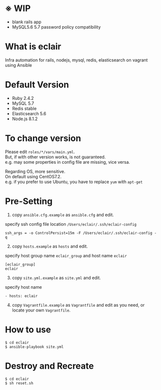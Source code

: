 # ※ WIP
- blank rails app
- MySQL5.6 5.7 password policy compatibility

# What is eclair
Infra automation for rails, nodejs, mysql, redis, elasticsearch on vagrant using Ansible

# Default Version

- Ruby 2.4.2
- MySQL 5.7
- Redis stable
- Elasticsearch 5.6
- Node.js 8.1.2

# To change version
Please edit `roles/*/vars/main.yml`.<br>
But, if with other version works, is not guaranteed.<br>
e.g. may some properties in config file are missing, vice versa.<br>

Regarding OS, more sensitive.<br>
On default using CentOS7.2.<br>
e.g. if you prefer to use Ubuntu, you have to replace `yum` with `apt-get`<br>

# Pre-Setting

1. copy `ansible.cfg.example` as `ansible.cfg` and edit.

specify ssh config file location `/Users/eclair/.ssh/eclair-config`

```
ssh_args = -o ControlPersist=15m -F /Users/eclair/.ssh/eclair-config -q
```

2. copy `hosts.example` as `hosts` and edit.

specify host group name `eclair_group` and host name `eclair`

```
[eclair_group]
eclair
```

3. copy `site.yml.example` as `site.yml` and edit.

specify host name

```
- hosts: eclair
```

4. copy `Vagrantfile.example` as `Vagrantfile` and edit as you need, or locate your own `Vagrantfile`.

# How to use

```
$ cd eclair
$ ansible-playbook site.yml
```

# Destroy and Recreate

```
$ cd eclair
$ sh reset.sh
```
